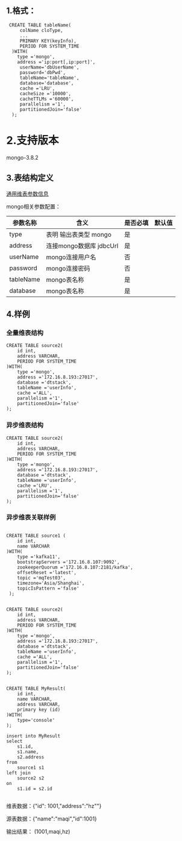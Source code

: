 
## 1.格式：
```
 CREATE TABLE tableName(
     colName cloType,
     ...
     PRIMARY KEY(keyInfo),
     PERIOD FOR SYSTEM_TIME
  )WITH(
    type ='mongo',
    address ='ip:port[,ip:port]',
     userName='dbUserName',
     password='dbPwd',
     tableName='tableName',
     database='database',
     cache ='LRU',
     cacheSize ='10000',
     cacheTTLMs ='60000',
     parallelism ='1',
     partitionedJoin='false'
  );
```

# 2.支持版本
 mongo-3.8.2
 
## 3.表结构定义
  
 [通用维表参数信息](docs/plugin/sideParams.md)
 
 
 mongo相关参数配置：

|参数名称|含义|是否必填|默认值|
|----|---|---|----|
| type |表明 输出表类型 mongo|是||
| address | 连接mongo数据库 jdbcUrl |是||
| userName | mongo连接用户名|否||
| password | mongo连接密码|否||
| tableName | mongo表名称|是||
| database  | mongo表名称|是||

## 4.样例


### 全量维表结构

```aidl
CREATE TABLE source2(
    id int,
    address VARCHAR,
    PERIOD FOR SYSTEM_TIME
)WITH(
    type ='mongo',
    address ='172.16.8.193:27017',
    database ='dtstack',
    tableName ='userInfo',
    cache ='ALL',
    parallelism ='1',
    partitionedJoin='false'
);
```

### 异步维表结构

```aidl
CREATE TABLE source2(
    id int,
    address VARCHAR,
    PERIOD FOR SYSTEM_TIME
)WITH(
    type ='mongo',
    address ='172.16.8.193:27017',
    database ='dtstack',
    tableName ='userInfo',
    cache ='LRU',
    parallelism ='1',
    partitionedJoin='false'
);

```

### 异步维表关联样例

```

CREATE TABLE source1 (
    id int,
    name VARCHAR
)WITH(
    type ='kafka11',
    bootstrapServers ='172.16.8.107:9092',
    zookeeperQuorum ='172.16.8.107:2181/kafka',
    offsetReset ='latest',
    topic ='mqTest03',
    timezone='Asia/Shanghai',
    topicIsPattern ='false'
 );


CREATE TABLE source2(
    id int,
    address VARCHAR,
    PERIOD FOR SYSTEM_TIME
)WITH(
    type ='mongo',
    address ='172.16.8.193:27017',
    database ='dtstack',
    tableName ='userInfo',
    cache ='ALL',
    parallelism ='1',
    partitionedJoin='false'
);


CREATE TABLE MyResult(
    id int,
    name VARCHAR,
    address VARCHAR,
    primary key (id)
)WITH(
    type='console'
);

insert into MyResult
select 
	s1.id,
	s1.name,
	s2.address
from 
	source1 s1
left join
	source2 s2
on 	
	s1.id = s2.id


```


维表数据：{"id": 1001,"address":"hz""}

源表数据：{"name":"maqi","id":1001}


输出结果： (1001,maqi,hz)


